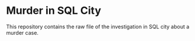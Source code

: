 # Murder in SQL City
This repository contains the raw file of the investigation in SQL city about a murder case.
